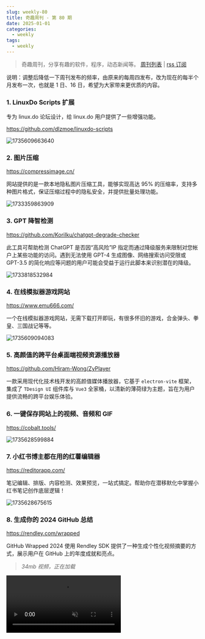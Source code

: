 ```yaml
---
slug: weekly-80
title: 奇趣周刊 - 第 80 期
date: 2025-01-01
categories:
  - weekly
tags:
  - weekly
---
```


> 奇趣周刊，分享有趣的软件，程序，动态新闻等。 [周刊列表](/categories/weekly/) | [rss 订阅](/categories/weekly/index.xml)

说明：调整后降低一下周刊发布的频率，由原来的每周四发布，改为现在的每半个月发布一次，也就是 1 日、16 日，希望为大家带来更优质的内容。

### 1. LinuxDo Scripts 扩展

专为 linux.do 论坛设计，给 linux.do 用户提供了一些增强功能。

https://github.com/dlzmoe/linuxdo-scripts

![1735609663640](https://imgurl.zishu.me/2024/12/1735609663640.webp)

### 2. 图片压缩

https://compressimage.cn/

网站提供的是一款本地隐私图片压缩工具，能够实现高达 95% 的压缩率，支持多种图片格式，保证压缩过程中的隐私安全，并提供批量处理功能。

![1733359863909](https://imgurl.zishu.me/2024/11/1733359863909.webp)

### 3. GPT 降智检测

https://github.com/KoriIku/chatgpt-degrade-checker

此工具可帮助检测 ChatGPT 是否因“高风险”IP 指定而通过降级服务来限制对您帐户上某些功能的访问。遇到无法使用 GPT-4 生成图像、网络搜索访问受限或 GPT-3.5 的简化响应等问题的用户可能会受益于运行此脚本来识别潜在的降级。

![1733818532984](https://imgurl.zishu.me/2024/11/1733818532984.webp)

### 4. 在线模拟器游戏网站

https://www.emu666.com/

一个在线模拟器游戏网站，无需下载打开即玩，有很多怀旧的游戏，合金弹头、拳皇、三国战记等等。

![1735609094083](https://imgurl.zishu.me/2024/12/1735609094083.webp)

### 5. 高颜值的跨平台桌面端视频资源播放器

https://github.com/Hiram-Wong/ZyPlayer

一款采用现代化技术栈开发的高颜值媒体播放器，它基于 `electron-vite` 框架，集成了 `TDesign UI` 组件库与 `Vue3` 全家桶，以清新的薄荷绿为主题，旨在为用户提供流畅的跨平台娱乐体验。

### 6. 一键保存网站上的视频、音频和 GIF

https://cobalt.tools/

![1735628599884](https://imgurl.zishu.me/2024/12/1735628599884.webp)

### 7. 小红书博主都在用的红薯编辑器

https://reditorapp.com/

笔记编辑、排版、内容检测、效果预览，一站式搞定。帮助你在潜移默化中掌握小红书笔记创作底层逻辑！

![1735628675615](https://imgurl.zishu.me/2024/12/1735628675615.webp)

### 8. 生成你的 2024 GitHub 总结

https://rendley.com/wrapped

GitHub Wrapped 2024 使用 Rendley SDK 提供了一种生成个性化视频摘要的方式，展示用户在 GitHub 上的年度成就和亮点。

> *34mb 视频，正在加载*

<video src="https://video-oss.zishu.me/github-wrapped-2024.mp4" controls muted></video>
